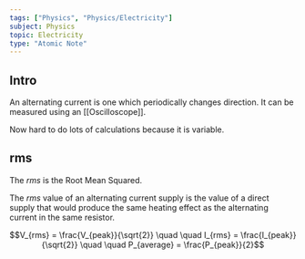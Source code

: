 ```yaml
---
tags: ["Physics", "Physics/Electricity"]
subject: Physics
topic: Electricity
type: "Atomic Note"
---
```


## Intro

An alternating current is one which periodically changes direction.
It can be measured using an [[Oscilloscope]].

Now hard to do lots of calculations because it is variable. 

## rms

The $rms$ is the Root Mean Squared.

The $rms$ value of an alternating current supply is the value of a direct supply that would produce the same heating effect as the alternating current  in the same resistor.

$$V_{rms} = \frac{V_{peak}}{\sqrt{2}} \quad \quad I_{rms} = \frac{I_{peak}}{\sqrt{2}} \quad \quad P_{average} = \frac{P_{peak}}{2}$$
